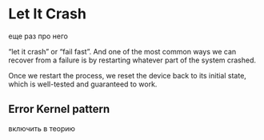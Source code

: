 # Let It Crash

еще раз про него

“let it crash” or “fail fast”. And one of the most common ways we can recover from a failure is by restarting whatever part of the system crashed.

Once we restart the process, we reset the device back to its initial state, which is well-tested and guaranteed to work. 


## Error Kernel pattern 
включить в теорию
